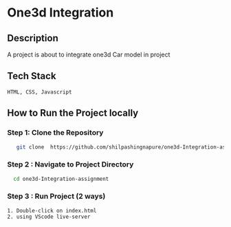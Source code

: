 
# One3d Integration


## Description

A project is about to integrate one3d Car model in project

## Tech Stack
    HTML, CSS, Javascript



## How to Run the Project locally

### Step 1: Clone the Repository

```sh
   git clone  https://github.com/shilpashingnapure/one3d-Integration-assignment.git
```

### Step 2 : Navigate to Project Directory

```sh
  cd one3d-Integration-assignment
```

### Step 3 : Run Project (2 ways)
    1. Double-click on index.html
    2. using VScode live-server

